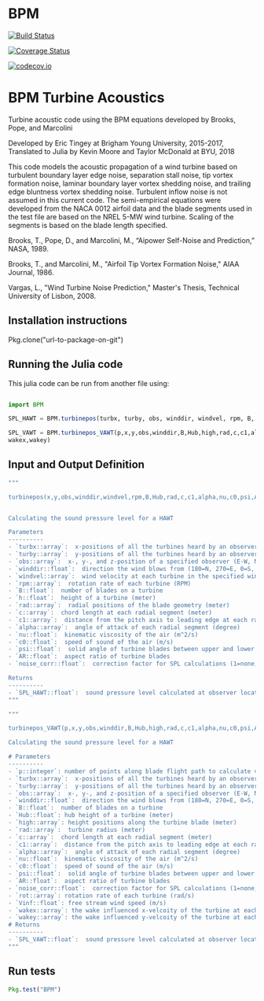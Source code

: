 # BPM

[![Build Status](https://travis-ci.org/moore54/BPM.jl.svg?branch=master)](https://travis-ci.org/moore54/BPM.jl)

[![Coverage Status](https://coveralls.io/repos/moore54/BPM.jl/badge.svg?branch=master&service=github)](https://coveralls.io/github/moore54/BPM.jl?branch=master)

[![codecov.io](http://codecov.io/github/moore54/BPM.jl/coverage.svg?branch=master)](http://codecov.io/github/moore54/BPM.jl?branch=master)



# BPM Turbine Acoustics

Turbine acoustic code using the BPM equations developed by Brooks, Pope, and Marcolini

Developed by Eric Tingey at Brigham Young University, 2015-2017,
Translated to Julia by Kevin Moore and Taylor McDonald at BYU, 2018

This code models the acoustic propagation of a wind turbine based on turbulent boundary layer edge noise, separation stall noise, tip vortex formation noise, laminar boundary layer vortex shedding noise, and trailing edge bluntness vortex shedding noise. Turbulent inflow noise is not assumed in this current code. The semi-empirical equations were developed from the NACA 0012 airfoil data and the blade segments used in the test file are based on the NREL 5-MW wind turbine. Scaling of the segments is based on the blade length specified.

Brooks, T., Pope, D., and Marcolini, M., “Aipower Self-Noise and Prediction,” NASA, 1989.

Brooks, T., and Marcolini, M., "Airfoil Tip Vortex Formation Noise," AIAA Journal, 1986.

Vargas, L., "Wind Turbine Noise Prediction," Master's Thesis, Technical University of Lisbon, 2008.


## Installation instructions

Pkg.clone("url-to-package-on-git")

## Running the Julia code

This julia code can be run from another file using:
```julia

import BPM

SPL_HAWT = BPM.turbinepos(turbx, turby, obs, winddir, windvel, rpm, B, h, rad, c, c1, alpha, nu, c0, psi, AR, noise_corr)

SPL_VAWT = BPM.turbinepos_VAWT(p,x,y,obs,winddir,B,Hub,high,rad,c,c1,alpha,nu,c0,psi,AR,noise_corr,rot,Vinf,
wakex,wakey)
```

## Input and Output Definition
```julia
"""

turbinepos(x,y,obs,winddir,windvel,rpm,B,Hub,rad,c,c1,alpha,nu,c0,psi,AR,noise_corr)


Calculating the sound pressure level for a HAWT

Parameters
----------
- `turbx::array`:  x-positions of all the turbines heard by an observer (east to west, meter)
- `turby::array`:  y-positions of all the turbines heard by an observer (north to south, meter)
- `obs::array`:  x-, y-, and z-position of a specified observer (E-W, N-S, height; meter)
- `winddir::float`:  direction the wind blows from (180=N, 270=E, 0=S, 90=W; degree)
- `windvel::array`:  wind velocity at each turbine in the specified wind direction (m/s)
- `rpm::array`:  rotation rate of each turbine (RPM)
- `B::float`:  number of blades on a turbine
- `h::float`:  height of a turbine (meter)
- `rad::array`:  radial positions of the blade geometry (meter)
- `c::array`:  chord length at each radial segment (meter)
- `c1::array`:  distance from the pitch axis to leading edge at each radial segment (meter)
- `alpha::array`:  angle of attack of each radial segment (degree)
- `nu::float`:  kinematic viscosity of the air (m^2/s)
- `c0::float`:  speed of sound of the air (m/s)
- `psi::float`:  solid angle of turbine blades between upper and lower sides of trailing edge (degree)
- `AR::float`:  aspect ratio of turbine blades
- `noise_corr::float`:  correction factor for SPL calculations (1=none, use if calculations differ from expected)

Returns
----------
- `SPL_HAWT::float`:  sound pressure level calculated at observer location (dB)
"""

"""

turbinepos_VAWT(p,x,y,obs,winddir,B,Hub,high,rad,c,c1,alpha,nu,c0,psi,AR,noise_corr,rot,Vinf,wakex,wakey)

Calculating the sound pressure level for a HAWT

# Parameters
----------
- `p::integer`: number of points along blade flight path to calculate velocities
- `turbx::array`:  x-positions of all the turbines heard by an observer (east to west, meter)
- `turby::array`:  y-positions of all the turbines heard by an observer (north to south, meter)
- `obs::array`:  x-, y-, and z-position of a specified observer (E-W, N-S, height; meter)
- `winddir::float`:  direction the wind blows from (180=N, 270=E, 0=S, 90=W; degree)
- `B::float`:  number of blades on a turbine
- `Hub::float`: hub height of a turbine (meter)
- `high::array`: height positions along the turbine blade (meter)
- `rad::array`:  turbine radius (meter)
- `c::array`:  chord length at each radial segment (meter)
- `c1::array`:  distance from the pitch axis to leading edge at each radial segment (meter)
- `alpha::array`:  angle of attack of each radial segment (degree)
- `nu::float`:  kinematic viscosity of the air (m^2/s)
- `c0::float`:  speed of sound of the air (m/s)
- `psi::float`:  solid angle of turbine blades between upper and lower sides of trailing edge (degree)
- `AR::float`:  aspect ratio of turbine blades
- `noise_corr::float`:  correction factor for SPL calculations (1=none, use if calculations differ from expected)
- `rot::array`: rotation rate of each turbine (rad/s)
- `Vinf::float`: free stream wind speed (m/s)
- `wakex::array`: the wake influenced x-velcoity of the turbine at each point along the blade flight path (m/s)
- `wakey::array`: the wake influenced y-velcoity of the turbine at each point along the blade flight path (m/s)
# Returns
----------
- `SPL_VAWT::float`:  sound pressure level calculated at observer location (dB)
"""
```

## Run tests

```julia
Pkg.test("BPM")
```
